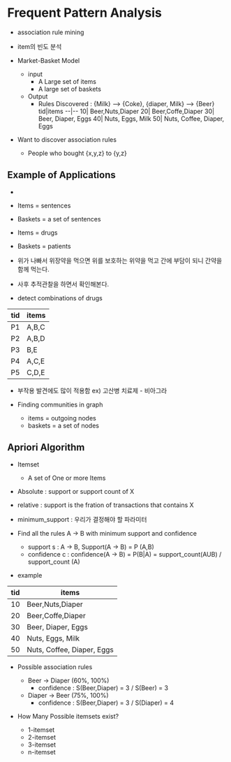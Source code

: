 # Frequent Pattern Analysis
- association rule mining
- item의 빈도 분석

- Market-Basket Model
  - input
    - A Large set of items
    - A large set of baskets
  - Output
    - Rules Discovered : {Milk} --> {Coke}, {diaper, Milk} --> {Beer}
tid|items
--|--
10| Beer,Nuts,Diaper
20| Beer,Coffe,Diaper
30| Beer, Diaper, Eggs
40| Nuts, Eggs, Milk
50| Nuts, Coffee, Diaper, Eggs



- Want to discover association rules
  - People who bought {x,y,z} to {y,z}
 
## Example of Applications
-
- Items = sentences
- Baskets = a set of sentences


- Items = drugs
- Baskets = patients

- 위가 나빠서 위장약을 먹으면 위를 보호하는 위약을 먹고 간에 부담이 되니 간약을 함께 먹는다.
- 사후 추적관찰을 하면서 확인해본다.
- detect combinations of drugs

tid|items
--|--
P1| A,B,C
P2| A,B,D
P3| B,E
P4| A,C,E
P5| C,D,E

- 부작용 발견에도 많이 적용함 ex) 고산병 치료제 - 비아그라

- Finding communities in graph
  - items = outgoing nodes
  - baskets = a set of nodes
  
## Apriori Algorithm
- Itemset
  - A set of One or more Items
 

- Absolute : support or support count of X
- relative : support is the fration of transactions that contains X

- minimum_support : 우리가 결정해야 할 파라미터


- Find all the rules A -> B with minimum support and confidence
  - support s : A -> B, Support(A -> B) = P (A,B)
  - confidence c : confidence(A -> B) = P(B|A) = support_count(AUB) / support_count (A)
  
- example

tid|items
--|--
10| Beer,Nuts,Diaper
20| Beer,Coffe,Diaper
30| Beer, Diaper, Eggs
40| Nuts, Eggs, Milk
50| Nuts, Coffee, Diaper, Eggs

- Possible association rules
  - Beer -> Diaper (60%, 100%)
    - confidence : S(Beer,Diaper) = 3 / S(Beer) = 3
  - Diaper -> Beer (75%, 100%)
    - confidence : S(Beer,Diaper) = 3 / S(Diaper) = 4
  
- How Many Possible itemsets exist?
  - 1-itemset
  - 2-itemset
  - 3-itemset
  - n-itemset
  

  
